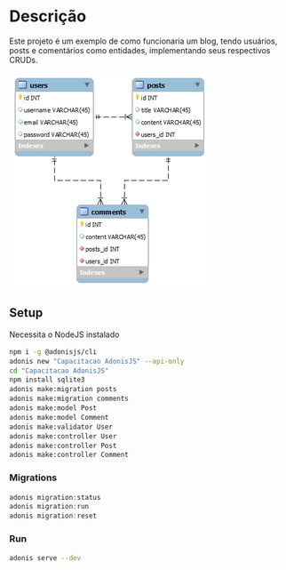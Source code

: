 # Descrição

Este projeto é um exemplo de como funcionaria um blog, tendo usuários, posts e comentários como entidades, implementando seus respectivos CRUDs.

![Diagrama do BD](https://github.com/gustavogbi/Capacitacao-AdonisJS/blob/main/Diagrama%20do%20BD.png)

## Setup

Necessita o NodeJS instalado

```bash
npm i -g @adonisjs/cli
adonis new "Capacitacao AdonisJS" --api-only
cd "Capacitacao AdonisJS"
npm install sqlite3
adonis make:migration posts
adonis make:migration comments
adonis make:model Post
adonis make:model Comment
adonis make:validator User
adonis make:controller User
adonis make:controller Post
adonis make:controller Comment
```

### Migrations

```js
adonis migration:status
adonis migration:run
adonis migration:reset
```

### Run

```bash
adonis serve --dev
```
